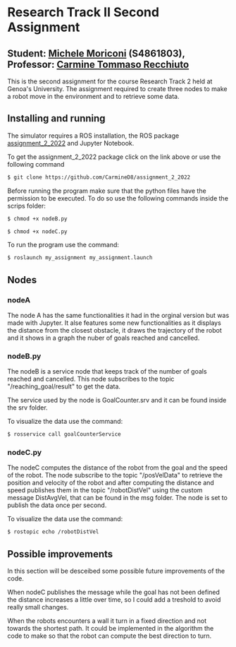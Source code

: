 Research Track II Second Assignment
=================================

Student: [Michele Moriconi](https://github.com/MickyMori) (S4861803), Professor: [Carmine Tommaso Recchiuto](https://github.com/CarmineD8)
------------------------------------------------------------------------------------------------------------------------------------------

This is the second assignment for the course Research Track 2 held at Genoa's University. The assignment required to create three nodes to make a robot move in the environment and to retrieve some data.

Installing and running
----------------------

The simulator requires a ROS installation, the ROS package [assignment_2_2022](https://github.com/CarmineD8/assignment_2_2022) and Jupyter Notebook.

To get the assignment_2_2022 package click on the link above or use the following command

```bash
$ git clone https://github.com/CarmineD8/assignment_2_2022
```

Before running the program make sure that the python files have the permission to be executed. To do so use the following commands inside the scrips folder:

```bash
$ chmod +x nodeB.py
```

```bash
$ chmod +x nodeC.py
```

To run the program use the command:

```bash
$ roslaunch my_assignment my_assignment.launch
```

Nodes
---------

### nodeA ###

The node A has the same functionalities it had in the orginal version but was made with Jupyter. It alse features some new functionalities as it displays the distance from the closest obstacle, it draws the trajectory of the robot and it shows in a graph the nuber of goals reached and cancelled.

### nodeB.py ###

The nodeB is a service node that keeps track of the number of goals reached and cancelled. This node subscribes to the topic "/reaching_goal/result" to get the data.

The service used by the node is GoalCounter.srv and it can be found inside the srv folder.

To visualize the data use the command:

```bash
$ rosservice call goalCounterService
```

### nodeC.py ###

The nodeC computes the distance of the robot from the goal and the speed of the robot. The node subscribe to the topic "/posVelData" to retrieve the position and velocity of the robot and after computing the distance and speed publishes them in the topic "/robotDistVel" using  the custom message DistAvgVel, that can be found in the msg folder. The node is set to publish the data once per second.

To visualize the data use the command:

```bash
$ rostopic echo /robotDistVel
```

Possible improvements
---------------------

In this section will be desceibed some possible future improvements of the code. 

When nodeC publishes the message while the goal has not been defined the distance increases a little over time, so I could add a treshold to avoid really small changes.

When the robots encounters a wall it turn in a fixed direction and not towards the shortest path. It could be implemented in the algorithm the code to make so that the robot can compute the best direction to turn.
 
